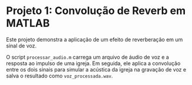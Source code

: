 # Projeto 1: Convolução de Reverb em MATLAB

Este projeto demonstra a aplicação de um efeito de reverberação em um sinal de voz.

O script `processar_audio.m` carrega um arquivo de áudio de voz e a resposta ao impulso de uma igreja. Em seguida, ele aplica a convolução entre os dois sinais para simular a acústica da igreja na gravação de voz e salva o resultado como `voz_processada.wav`.
